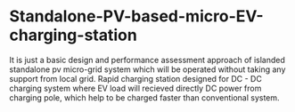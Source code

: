# Standalone-PV-based-micro-EV-charging-station

It is just a basic design and performance assessment approach of islanded standalone pv micro-grid system which will be operated without taking any support from local grid. 
Rapid charging station designed for DC - DC charging system where EV load will recieved directly DC power from charging pole, which help to be charged faster than conventional system. 
